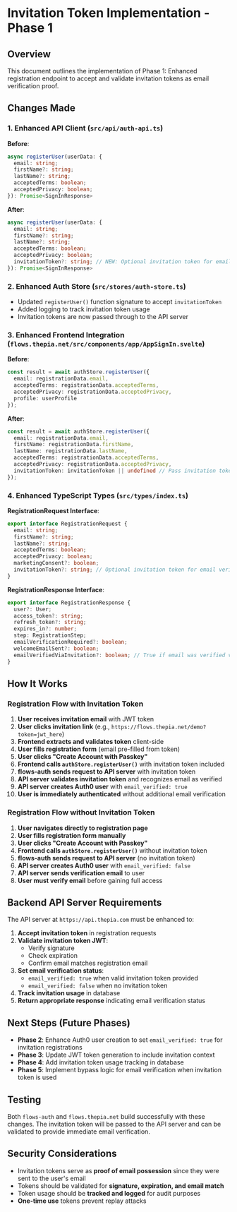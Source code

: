 # Invitation Token Implementation - Phase 1

## Overview

This document outlines the implementation of Phase 1: Enhanced registration endpoint to accept and validate invitation tokens as email verification proof.

## Changes Made

### 1. Enhanced API Client (`src/api/auth-api.ts`)

**Before**:
```typescript
async registerUser(userData: {
  email: string;
  firstName?: string;
  lastName?: string;
  acceptedTerms: boolean;
  acceptedPrivacy: boolean;
}): Promise<SignInResponse>
```

**After**:
```typescript
async registerUser(userData: {
  email: string;
  firstName?: string;
  lastName?: string;
  acceptedTerms: boolean;
  acceptedPrivacy: boolean;
  invitationToken?: string; // NEW: Optional invitation token for email verification
}): Promise<SignInResponse>
```

### 2. Enhanced Auth Store (`src/stores/auth-store.ts`)

- Updated `registerUser()` function signature to accept `invitationToken`
- Added logging to track invitation token usage
- Invitation tokens are now passed through to the API server

### 3. Enhanced Frontend Integration (`flows.thepia.net/src/components/app/AppSignIn.svelte`)

**Before**:
```typescript
const result = await authStore.registerUser({
  email: registrationData.email,
  acceptedTerms: registrationData.acceptedTerms,
  acceptedPrivacy: registrationData.acceptedPrivacy,
  profile: userProfile
});
```

**After**:
```typescript
const result = await authStore.registerUser({
  email: registrationData.email,
  firstName: registrationData.firstName,
  lastName: registrationData.lastName,
  acceptedTerms: registrationData.acceptedTerms,
  acceptedPrivacy: registrationData.acceptedPrivacy,
  invitationToken: invitationToken || undefined // Pass invitation token for email verification
});
```

### 4. Enhanced TypeScript Types (`src/types/index.ts`)

**RegistrationRequest Interface**:
```typescript
export interface RegistrationRequest {
  email: string;
  firstName?: string;
  lastName?: string;
  acceptedTerms: boolean;
  acceptedPrivacy: boolean;
  marketingConsent?: boolean;
  invitationToken?: string; // Optional invitation token for email verification proof
}
```

**RegistrationResponse Interface**:
```typescript
export interface RegistrationResponse {
  user?: User;
  access_token?: string;
  refresh_token?: string;
  expires_in?: number;
  step: RegistrationStep;
  emailVerificationRequired?: boolean;
  welcomeEmailSent?: boolean;
  emailVerifiedViaInvitation?: boolean; // True if email was verified via invitation token
}
```

## How It Works

### Registration Flow with Invitation Token

1. **User receives invitation email** with JWT token
2. **User clicks invitation link** (e.g., `https://flows.thepia.net/demo?token=jwt_here`)
3. **Frontend extracts and validates token** client-side
4. **User fills registration form** (email pre-filled from token)
5. **User clicks "Create Account with Passkey"**
6. **Frontend calls `authStore.registerUser()`** with invitation token included
7. **flows-auth sends request to API server** with invitation token
8. **API server validates invitation token** and recognizes email as verified
9. **API server creates Auth0 user** with `email_verified: true`
10. **User is immediately authenticated** without additional email verification

### Registration Flow without Invitation Token

1. **User navigates directly to registration page**
2. **User fills registration form manually**
3. **User clicks "Create Account with Passkey"**
4. **Frontend calls `authStore.registerUser()`** without invitation token
5. **flows-auth sends request to API server** (no invitation token)
6. **API server creates Auth0 user** with `email_verified: false`
7. **API server sends verification email** to user
8. **User must verify email** before gaining full access

## Backend API Server Requirements

The API server at `https://api.thepia.com` must be enhanced to:

1. **Accept invitation token** in registration requests
2. **Validate invitation token JWT**:
   - Verify signature
   - Check expiration
   - Confirm email matches registration email
3. **Set email verification status**:
   - `email_verified: true` when valid invitation token provided
   - `email_verified: false` when no invitation token
4. **Track invitation usage** in database
5. **Return appropriate response** indicating email verification status

## Next Steps (Future Phases)

- **Phase 2**: Enhance Auth0 user creation to set `email_verified: true` for invitation registrations
- **Phase 3**: Update JWT token generation to include invitation context
- **Phase 4**: Add invitation token usage tracking in database
- **Phase 5**: Implement bypass logic for email verification when invitation token is used

## Testing

Both `flows-auth` and `flows.thepia.net` build successfully with these changes. The invitation token will be passed to the API server and can be validated to provide immediate email verification.

## Security Considerations

- Invitation tokens serve as **proof of email possession** since they were sent to the user's email
- Tokens should be validated for **signature, expiration, and email match**
- Token usage should be **tracked and logged** for audit purposes
- **One-time use** tokens prevent replay attacks